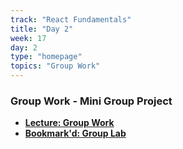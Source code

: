 ```yaml
---
track: "React Fundamentals"
title: "Day 2"
week: 17
day: 2
type: "homepage"
topics: "Group Work"
---
```


### Group Work - Mini Group Project

- [**Lecture: Group Work**](/react-fundamentals/week-17/day-3/lecture)
- [**Bookmark'd: Group Lab**](/react-fundamentals/week-17/day-2/lab)
